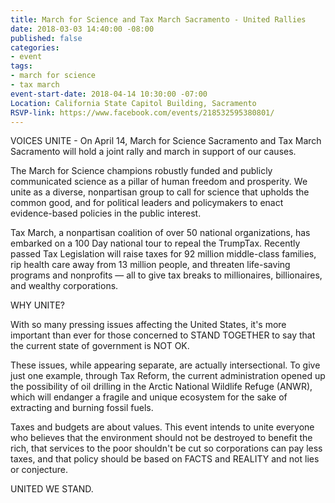 ```yaml
---
title: March for Science and Tax March Sacramento - United Rallies
date: 2018-03-03 14:40:00 -08:00
published: false
categories:
- event
tags:
- march for science
- tax march
event-start-date: 2018-04-14 10:30:00 -07:00
Location: California State Capitol Building, Sacramento
RSVP-link: https://www.facebook.com/events/218532595380801/
---
```


VOICES UNITE - On April 14, March for Science Sacramento and Tax March Sacramento will hold a joint rally and march in support of our causes. 

The March for Science champions robustly funded and publicly communicated science as a pillar of human freedom and prosperity. We unite as a diverse, nonpartisan group to call for science that upholds the common good, and for political leaders and policymakers to enact evidence-based policies in the public interest.

Tax March, a nonpartisan coalition of over 50 national organizations, has embarked on a 100 Day national tour to repeal the TrumpTax. Recently passed Tax Legislation will raise taxes for 92 million middle-class families, rip health care away from 13 million people, and threaten life-saving programs and nonprofits — all to give tax breaks to millionaires, billionaires, and wealthy corporations. 

WHY UNITE?

With so many pressing issues affecting the United States, it's more important than ever for those concerned to STAND TOGETHER to say that the current state of government is NOT OK. 

These issues, while appearing separate, are actually intersectional. To give just one example, through Tax Reform, the current administration opened up the possibility of oil drilling in the Arctic National Wildlife Refuge (ANWR), which will endanger a fragile and unique ecosystem for the sake of extracting and burning fossil fuels.

Taxes and budgets are about values. This event intends to unite everyone who believes that the environment should not be destroyed to benefit the rich, that services to the poor shouldn't be cut so corporations can pay less taxes, and that policy should be based on FACTS and REALITY and not lies or conjecture. 

UNITED WE STAND.